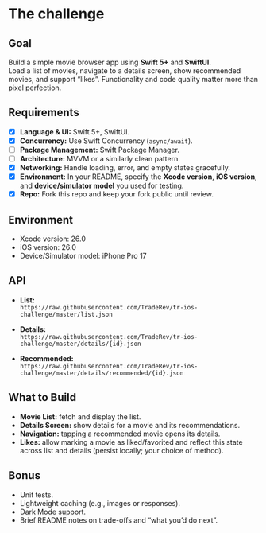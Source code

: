 # The challenge
## Goal
Build a simple movie browser app using **Swift 5+** and **SwiftUI**.  
Load a list of movies, navigate to a details screen, show recommended movies, and support “likes”.
Functionality and code quality matter more than pixel perfection.

## Requirements
- [X] **Language & UI:** Swift 5+, SwiftUI.
- [X] **Concurrency:** Use Swift Concurrency (`async/await`).
- [ ] **Package Management:** Swift Package Manager.
- [ ] **Architecture:** MVVM or a similarly clean pattern.
- [X] **Networking:** Handle loading, error, and empty states gracefully.
- [X] **Environment:** In your README, specify the **Xcode version**, **iOS version**, and **device/simulator model** you used for testing.
- [X] **Repo:** Fork this repo and keep your fork public until review.

## Environment
- Xcode version: 26.0
- iOS version: 26.0
- Device/Simulator model: iPhone Pro 17

## API
- **List:**  
  `https://raw.githubusercontent.com/TradeRev/tr-ios-challenge/master/list.json`  

- **Details:**  
  `https://raw.githubusercontent.com/TradeRev/tr-ios-challenge/master/details/{id}.json`  

- **Recommended:**  
  `https://raw.githubusercontent.com/TradeRev/tr-ios-challenge/master/details/recommended/{id}.json`  

## What to Build
- **Movie List:** fetch and display the list.
- **Details Screen:** show details for a movie and its recommendations.
- **Navigation:** tapping a recommended movie opens its details.
- **Likes:** allow marking a movie as liked/favorited and reflect this state across list and details (persist locally; your choice of method).

## Bonus
- Unit tests.
- Lightweight caching (e.g., images or responses).
- Dark Mode support.
- Brief README notes on trade-offs and “what you’d do next”.
